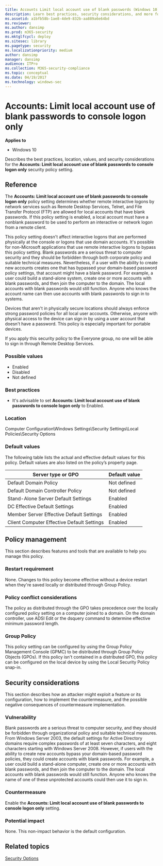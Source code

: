 ```yaml
---
title: Accounts Limit local account use of blank passwords (Windows 10)
description: Learn best practices, security considerations, and more for the policy setting, Accounts Limit local account use of blank passwords to console logon only.
ms.assetid: a1bfb58b-1ae8-4de9-832b-aa889a6e64bd
ms.reviewer: 
ms.author: dansimp
ms.prod: m365-security
ms.mktglfcycl: deploy
ms.sitesec: library
ms.pagetype: security
ms.localizationpriority: medium
author: dansimp
manager: dansimp
audience: ITPro
ms.collection: M365-security-compliance
ms.topic: conceptual
ms.date: 04/19/2017
ms.technology: windows-sec
---
```


# Accounts: Limit local account use of blank passwords to console logon only

**Applies to**
-   Windows 10

Describes the best practices, location, values, and security considerations for the **Accounts: Limit local account use of blank passwords to console logon only** security policy setting.

## Reference

The **Accounts: Limit local account use of blank passwords to console logon only** policy setting determines whether remote interactive logons by network services such as Remote Desktop Services, Telnet, and File Transfer Protocol (FTP) are allowed for local accounts that have blank passwords. If this policy setting is enabled, a local account must have a nonblank password to be used to perform an interactive or network logon from a remote client.

This policy setting doesn't affect interactive logons that are performed physically at the console or logons that use domain accounts. It's possible for non-Microsoft applications that use remote interactive logons to bypass this policy setting.
Blank passwords are a serious threat to computer security and they should be forbidden through both corporate policy and suitable technical measures. Nevertheless, if a user with the ability to create new accounts creates one that has bypassed your domain-based password policy settings, that account might have a blank password. For example, a user could build a stand-alone system, create one or more accounts with blank passwords, and then join the computer to the domain. The local accounts with blank passwords would still function. Anyone who knows the account name can then use accounts with blank passwords to sign in to systems.

Devices that aren't in physically secure locations should always enforce strong password policies for all local user accounts. Otherwise, anyone with physical access to the device can sign in by using a user account that doesn't have a password. This policy is especially important for portable devices.

If you apply this security policy to the Everyone group, no one will be able to sign in through Remote Desktop Services.

### Possible values

-   Enabled
-   Disabled
-   Not defined

### Best practices

-   It's advisable to set **Accounts: Limit local account use of blank passwords to console logon only** to Enabled.

### Location

Computer Configuration\\Windows Settings\\Security Settings\\Local Policies\\Security Options

### Default values

The following table lists the actual and effective default values for this policy. Default values are also listed on the policy’s property page.

| Server type or GPO | Default value |
| - | - |
| Default Domain Policy | Not defined |
| Default Domain Controller Policy | Not defined |
| Stand-Alone Server Default Settings | Enabled |
| DC Effective Default Settings | Enabled |
| Member Server Effective Default Settings | Enabled |
| Client Computer Effective Default Settings | Enabled |
 
## Policy management

This section describes features and tools that are available to help you manage this policy.

### Restart requirement

None. Changes to this policy become effective without a device restart when they're saved locally or distributed through Group Policy.

### Policy conflict considerations

The policy as distributed through the GPO takes precedence over the locally configured policy setting on a computer joined to a domain. On the domain controller, use ADSI Edit or the dsquery command to determine effective minimum password length.

### Group Policy

This policy setting can be configured by using the Group Policy Management Console (GPMC) to be distributed through Group Policy Objects (GPOs). If this policy isn't contained in a distributed GPO, this policy can be configured on the local device by using the Local Security Policy snap-in.

## Security considerations

This section describes how an attacker might exploit a feature or its configuration, how to implement the countermeasure, and the possible negative consequences of countermeasure implementation.

### Vulnerability

Blank passwords are a serious threat to computer security, and they should be forbidden through organizational policy and suitable technical measures. From Windows Server 2003, the default settings for Active Directory domains require complex passwords of at least seven characters, and eight characters starting with Windows Server 2008. However, if users with the ability to create new accounts bypass your domain-based password policies, they could create accounts with blank passwords. For example, a user could build a stand-alone computer, create one or more accounts with blank passwords, and then join the computer to the domain. The local accounts with blank passwords would still function. Anyone who knows the name of one of these unprotected accounts could then use it to sign in.

### Countermeasure

Enable the **Accounts: Limit local account use of blank passwords to console logon only** setting.

### Potential impact

None. This non-impact behavior is the default configuration.

## Related topics
[Security Options](security-options.md)
